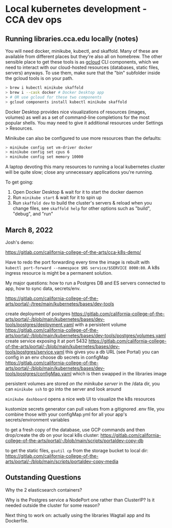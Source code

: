 # Local kubernetes development - CCA dev ops

## Running libraries.cca.edu locally (notes)

You will need docker, minikube, kubectl, and skaffold. Many of these are available from different places but they're also all on homebrew. The other sensible place to get these tools is as [gcloud](https://cloud.google.com/sdk/docs/install) CLI components, which we need to interact with our cloud-hosted resources (databases, static files, servers) anyways. To use them, make sure that the "bin" subfolder inside the gcloud tools is on your path.

```sh
> brew i kubectl minikube skaffold
> brew i --cask docker # Docker Desktop app
> # OR use gcloud for these two components
> gcloud components install kubectl minikube skaffold
```

Docker Desktop provides nice visualizations of resources (images, volumes) as well as a set of command-line completions for the most popular shells. You may need to give it additional resources under Settings > Resources.

Minikube can also be configured to use more resources than the defaults:

```sh
> minikube config set vm-driver docker
> minikube config set cpus 6
> minikube config set memory 10000
```

A laptop devoting this many resources to running a local kubernetes cluster will be quite slow; close any unnecessary applications you're running.

To get going:

1. Open Docker Desktop & wait for it to start the docker daemon
2. Run `minikube start` & wait for it to spin up
3. Run `skaffold dev` to build the cluster's servers & reload when you change files, see `skaffold help` for other options such as "build", "debug", and "run"

## March 8, 2022

Josh's demo:

<https://gitlab.com/california-college-of-the-arts/cca-k8s-demo/>

Have to redo the port forwarding every time the image is rebuilt with `kubectl port-forward --namespace $NS service/$SERVICE 8000:80`. A k8s ingress resource is might be a permanent solution.

My major questions: how to run a Postgres DB and ES servers connected to app, how to sync data, secrets/env.

<https://gitlab.com/california-college-of-the-arts/portal/-/tree/main/kubernetes/bases/dev-tools>

create deployment of postgres <https://gitlab.com/california-college-of-the-arts/portal/-/blob/main/kubernetes/bases/dev-tools/postgres/deployment.yaml> with a persistent volume <https://gitlab.com/california-college-of-the-arts/portal/-/blob/main/kubernetes/bases/dev-tools/postgres/volumes.yaml>
create service exposing it at port 5432 <https://gitlab.com/california-college-of-the-arts/portal/-/blob/main/kubernetes/bases/dev-tools/postgres/service.yaml>
this gives you a db URL (see Portal) you can config in an env
    choose db secrets in configMap <https://gitlab.com/california-college-of-the-arts/portal/-/blob/main/kubernetes/bases/dev-tools/postgres/configMap.yaml>
which is then swapped in the libraries image

persistent volumes are stored _on the minikube server_ in the /data dir, you can `minikube ssh` to go into the server and look around

`minikube dashboard` opens a nice web UI to visualize the k8s resources

kustomize secrets generator can pull values from a gitignored .env file, you combine those with your configMap.yml for all your app's secrets/environment variables

to get a fresh copy of the database, use GCP commands and then drop/create the db on your local k8s cluster: <https://gitlab.com/california-college-of-the-arts/portal/-/blob/main/scripts/portaldev-copy-db>

to get the static files, `gsutil cp` from the storage bucket to local dir: <https://gitlab.com/california-college-of-the-arts/portal/-/blob/main/scripts/portaldev-copy-media>

## Outstanding Questions

Why the 2 elasticsearch containers?

Why is the Postgres service a NodePort one rather than ClusterIP? Is it needed outside the cluster for some reason?

Next thing to work on: actually using the libraries Wagtail app and its Dockerfile.
